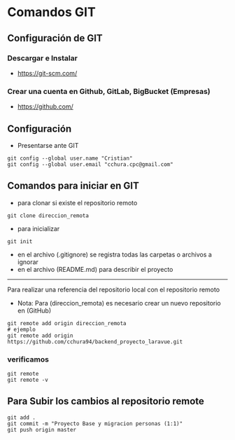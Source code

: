 # Comandos GIT
## Configuración de GIT
### Descargar e Instalar
- https://git-scm.com/
### Crear una cuenta en Github, GitLab, BigBucket (Empresas)
- https://github.com/
## Configuración
- Presentarse ante GIT
```
git config --global user.name "Cristian"
git config --global user.email "cchura.cpc@gmail.com"
```
## Comandos para iniciar en GIT
- para clonar si existe el repositorio remoto
```
git clone direccion_remota
```
- para inicializar 
```
git init
```
- en el archivo (.gitignore) se registra todas las carpetas o archivos a ignorar
- en el archivo (README.md) para describir el proyecto
------
Para realizar una referencia del repositorio local con el repositorio remoto 
- Nota: Para (direccion_remota) es necesario crear un nuevo repositorio en (GitHub)
```
git remote add origin direccion_remota
# ejemplo
git remote add origin https://github.com/cchura94/backend_proyecto_laravue.git
```
### verificamos 
```
git remote 
git remote -v
```
## Para Subir los cambios al repositorio remote
```
git add .
git commit -m "Proyecto Base y migracion personas (1:1)"
git push origin master
```

